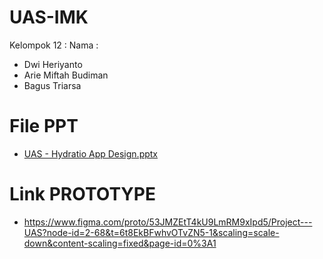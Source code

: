 # UAS-IMK

Kelompok 12 :
Nama :
* Dwi Heriyanto
* Arie Miftah Budiman
* Bagus Triarsa

# File PPT
* [UAS - Hydratio App Design.pptx](https://github.com/user-attachments/files/16084215/UAS.-.Hydratio.App.Design.pptx)


# Link PROTOTYPE
* https://www.figma.com/proto/53JMZEtT4kU9LmRM9xIpd5/Project---UAS?node-id=2-68&t=6t8EkBFwhvOTvZN5-1&scaling=scale-down&content-scaling=fixed&page-id=0%3A1

      
